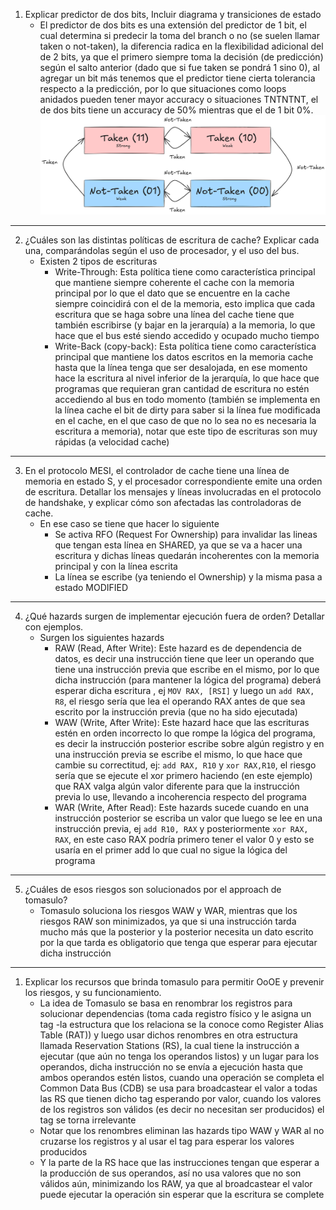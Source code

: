 1. Explicar predictor de dos bits, Incluir diagrama y transiciones de estado
	- El predictor de dos bits es una extensión del predictor de 1 bit, el cual determina si predecir la toma del branch o no (se suelen llamar taken o not-taken), la diferencia radica en la flexibilidad adicional del de 2 bits, ya que el primero siempre toma la decisión (de predicción) según el salto anterior (dado que si fue taken se pondrá 1 sino 0), al agregar un bit más tenemos que el predictor tiene cierta tolerancia respecto a la predicción, por lo que situaciones como loops anidados pueden tener mayor accuracy o situaciones TNTNTNT, el de dos bits tiene un accuracy de 50% mientras que el de 1 bit 0%.![invert_B](adjuntos/2_bit.png)
---
2. ¿Cuáles son las distintas políticas de escritura de cache? Explicar cada una, comparándolas según el uso de procesador, y el uso del bus.
	- Existen 2 tipos de escrituras 
		- Write-Through: Esta política tiene como característica principal que mantiene siempre coherente el cache con la memoria principal por lo que el dato que se encuentre en la cache siempre coincidirá con el de la memoria, esto implica que cada escritura que se haga sobre una línea del cache tiene que también escribirse (y bajar en la jerarquía) a la memoria, lo que hace que el bus esté siendo accedido y ocupado mucho tiempo
		- Write-Back (copy-back): Esta política tiene como característica principal que mantiene los datos escritos en la memoria cache hasta que la línea tenga que ser desalojada, en ese momento hace la escritura al nivel inferior de la jerarquía, lo que hace que programas que requieran gran cantidad de escritura no estén accediendo al bus en todo momento (también se implementa en la línea cache el bit de dirty para saber si la línea fue modificada en el cache, en el que caso de que no lo sea no es necesaria la escritura a memoria), notar que este tipo de escrituras son muy rápidas (a velocidad cache)
---
3. En el protocolo MESI, el controlador de cache tiene una línea de memoria en estado S, y el procesador correspondiente emite una orden de escritura. Detallar los mensajes y líneas involucradas en el protocolo de handshake, y explicar cómo son afectadas las controladoras de cache.
	- En ese caso se tiene que hacer lo siguiente
		- Se activa RFO (Request For Ownership) para invalidar las lineas que tengan esta línea en SHARED, ya que se va a hacer una escritura y dichas líneas quedarán incoherentes con la memoria principal y con la línea escrita
		- La línea se escribe (ya teniendo el Ownership) y la misma pasa a estado MODIFIED
---
4. ¿Qué hazards surgen de implementar ejecución fuera de orden? Detallar con ejemplos.
	- Surgen los siguientes hazards
		- RAW (Read, After Write): Este hazard es de dependencia de datos, es decir una instrucción tiene que leer un operando que tiene una instrucción previa que escribe en el mismo, por lo que dicha instrucción (para mantener la lógica del programa) deberá esperar dicha escritura , ej `MOV RAX, [RSI]` y luego un `add RAX, R8`, el riesgo sería que lea el operando RAX antes de que sea escrito por la instrucción previa (que no ha sido ejecutada)
		- WAW (Write, After Write): Este hazard hace que las escrituras estén en orden incorrecto lo que rompe la lógica del programa, es decir la instrucción posterior escribe sobre algún registro y en una instrucción previa se escribe el mismo, lo que hace que cambie su correctitud, ej: `add RAX, R10` y `xor RAX,R10`, el riesgo sería que se ejecute el xor primero haciendo (en este ejemplo) que RAX valga algún valor diferente para que la instrucción previa lo use, llevando a incoherencia respecto del programa
		- WAR (Write, After Read): Este hazards sucede cuando en una instrucción posterior se escriba un valor que luego se lee en una instrucción previa, ej `add R10, RAX` y posteriormente `xor RAX, RAX`, en este caso RAX podría primero tener el valor 0 y esto se usaría en el primer add lo que cual no sigue la lógica del programa
---
5. ¿Cuáles de esos riesgos son solucionados por el approach de tomasulo?
	- Tomasulo soluciona los riesgos WAW y WAR, mientras que los riesgos RAW son minimizados, ya que si una instrucción tarda mucho más que la posterior y la posterior necesita un dato escrito por la que tarda es obligatorio que tenga que esperar para ejecutar dicha instrucción
---
1. Explicar los recursos que brinda tomasulo para permitir OoOE y prevenir los riesgos, y su funcionamiento.
	- La idea de Tomasulo se basa en renombrar los registros para solucionar dependencias (toma cada registro físico y le asigna un tag -la estructura que los relaciona se la conoce como Register Alias Table (RAT)) y luego usar dichos renombres en otra estructura llamada Reservation Stations (RS), la cual tiene la instrucción a ejecutar (que aún no tenga los operandos listos) y un lugar para los operandos, dicha instrucción no se envía a ejecución hasta que ambos operandos estén listos, cuando una operación se completa el Common Data Bus (CDB) se usa para broadcastear el valor a todas las RS que tienen dicho tag esperando por valor, cuando los valores de los registros son válidos (es decir no necesitan ser producidos) el tag se torna irrelevante
	- Notar que los renombres eliminan las hazards tipo WAW y WAR al no cruzarse los registros y al usar el tag para esperar los valores producidos
	- Y la parte de la RS hace que las instrucciones tengan que esperar a la producción de sus operandos, así no usa valores que no son válidos aún, minimizando los RAW, ya que al broadcastear el valor puede ejecutar la operación sin esperar que la escritura se complete